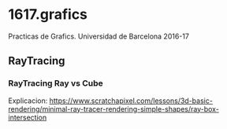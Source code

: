 # 1617.grafics
Practicas de Grafics. Universidad de Barcelona 2016-17

## RayTracing

### RayTracing Ray vs Cube

Explicacion: https://www.scratchapixel.com/lessons/3d-basic-rendering/minimal-ray-tracer-rendering-simple-shapes/ray-box-intersection


